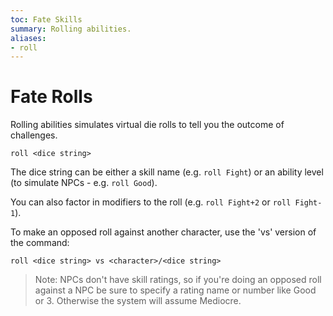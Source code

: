 ```yaml
---
toc: Fate Skills
summary: Rolling abilities.
aliases:
- roll
---
```


# Fate Rolls

Rolling abilities simulates virtual die rolls to tell you the outcome of challenges.

`roll <dice string>`

The dice string can be either a skill name (e.g. `roll Fight`) or an ability level (to simulate NPCs - e.g. `roll Good`).  

You can also factor in modifiers to the roll (e.g. `roll Fight+2` or `roll Fight-1`).

To make an opposed roll against another character, use the 'vs' version of the command:

`roll <dice string> vs <character>/<dice string>`

> Note: NPCs don't have skill ratings, so if you're doing an opposed roll against a NPC be sure to specify a rating name or number like Good or 3.  Otherwise the system will assume Mediocre.
